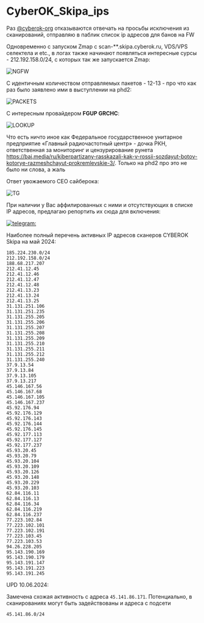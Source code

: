 # CyberOK_Skipa_ips

Раз [@cyberok-org](https://www.github.com/cyberok-org) отказываются отвечать на просьбы исключения из сканирований, отправляю в паблик список ip адресов для банов на FW

Одновременно с запуском Zmap с scan-**.skipa.cyberok.ru, VDS/VPS селектела и etc., в логах также начинают появляться интересные сурсы - 212.192.158.0/24, с которых так же запускается Zmap:

![NGFW](https://github.com/tread-lightly/CyberOK_Skipa_GTFO/blob/main/NGFW.png)

C идентичным количеством отправляемых пакетов - 12-13 - про что как раз было заявлено ими в выступлении на phd2:

![PACKETS](https://github.com/tread-lightly/CyberOK_Skipa_GTFO/blob/main/packets.png)

С интересным провайдером **FGUP GRCHC**:

![LOOKUP](https://github.com/tread-lightly/CyberOK_Skipa_GTFO/blob/main/lookup.png)

Что есть ничто иное как Федеральное государственное унитарное предприятие «Главный радиочастотный центр» - дочка РКН, ответственная за мониторинг и цензурирование рунета https://baj.media/ru/kiberpartizany-rasskazali-kak-v-rossii-sozdayut-botov-kotorye-razmeshchayut-prokremlevskie-3/. Только на phd2 про это не было ни слова, а жаль

Ответ увожаемого CEO сайберока:

![TG](https://github.com/tread-lightly/CyberOK_Skipa_GTFO/blob/main/tg.png)

При наличии у Вас аффилированных с ними и отсутствующих в списке IP адресов, предлагаю репортить их сюда для включения: 

[![telegram:](https://img.shields.io/badge/Telegram-@wladimirwakhrushew-blue)](https://t.me/wladimirwakhrushew)

Наиболее полный перечень активных IP адресов сканеров CYBEROK Skipa на май 2024:
```
185.224.230.0/24
212.192.158.0/24
188.68.217.207
212.41.12.45
212.41.12.46
212.41.12.47
212.41.12.48
212.41.13.23
212.41.13.24
212.41.13.25
31.131.251.106
31.131.251.235
31.131.255.205
31.131.255.206
31.131.255.207
31.131.255.208
31.131.255.209
31.131.255.210
31.131.255.211
31.131.255.212
31.131.255.240
37.9.13.54
37.9.13.84
37.9.13.105
37.9.13.217
45.146.167.56
45.146.167.68
45.146.167.105
45.146.167.237
45.92.176.94
45.92.176.129
45.92.176.143
45.92.176.144
45.92.176.145
45.92.177.113
45.92.177.127
45.92.177.237
45.93.20.45
45.93.20.79
45.93.20.104
45.93.20.109
45.93.20.126
45.93.20.148
45.93.20.229
45.93.20.103
62.84.116.11
62.84.116.13
62.84.116.34
62.84.116.219
62.84.116.237
77.223.102.84
77.223.102.101
77.223.102.191
77.223.103.45
77.223.103.53
94.26.228.205
95.143.190.169
95.143.190.179
95.143.191.147
95.143.191.223
95.143.191.245
```

UPD 10.06.2024:

Замечена схожая активность с адреса ```45.141.86.171```. Потенциально, в сканированиях могут быть задействованы и адреса с подсети
```
45.141.86.0/24
```

